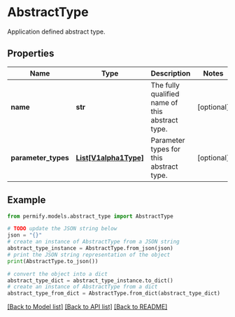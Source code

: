 # AbstractType

Application defined abstract type.

## Properties

Name | Type | Description | Notes
------------ | ------------- | ------------- | -------------
**name** | **str** | The fully qualified name of this abstract type. | [optional] 
**parameter_types** | [**List[V1alpha1Type]**](V1alpha1Type.md) | Parameter types for this abstract type. | [optional] 

## Example

```python
from permify.models.abstract_type import AbstractType

# TODO update the JSON string below
json = "{}"
# create an instance of AbstractType from a JSON string
abstract_type_instance = AbstractType.from_json(json)
# print the JSON string representation of the object
print(AbstractType.to_json())

# convert the object into a dict
abstract_type_dict = abstract_type_instance.to_dict()
# create an instance of AbstractType from a dict
abstract_type_from_dict = AbstractType.from_dict(abstract_type_dict)
```
[[Back to Model list]](../README.md#documentation-for-models) [[Back to API list]](../README.md#documentation-for-api-endpoints) [[Back to README]](../README.md)


